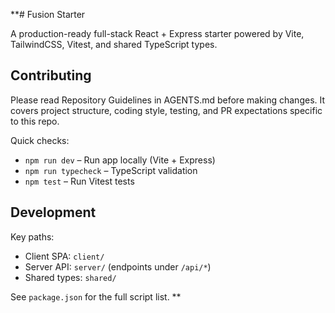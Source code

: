 **# Fusion Starter

A production-ready full-stack React + Express starter powered by Vite, TailwindCSS, Vitest, and shared TypeScript types.

## Contributing

Please read Repository Guidelines in AGENTS.md before making changes. It covers project structure, coding style, testing, and PR expectations specific to this repo.

Quick checks:
- `npm run dev` – Run app locally (Vite + Express)
- `npm run typecheck` – TypeScript validation
- `npm test` – Run Vitest tests

## Development

Key paths:
- Client SPA: `client/`
- Server API: `server/` (endpoints under `/api/*`)
- Shared types: `shared/`

See `package.json` for the full script list.
**